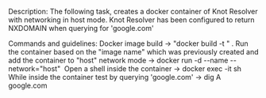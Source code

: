 Description:
The following task, creates a docker container of Knot Resolver with networking in host mode. Knot Resolver has been configured to return NXDOMAIN when querying for 'google.com'

Commands and guidelines:
Docker image build -> "docker build -t <image name>" .
Run the container based on the "image name" which was previously created and add the container to "host" network mode -> docker run -d --name <container name> --network="host" <image name>
Open a shell inside the container -> docker exec -it <container name> sh
While inside the container test by querying 'google.com' -> dig A google.com
